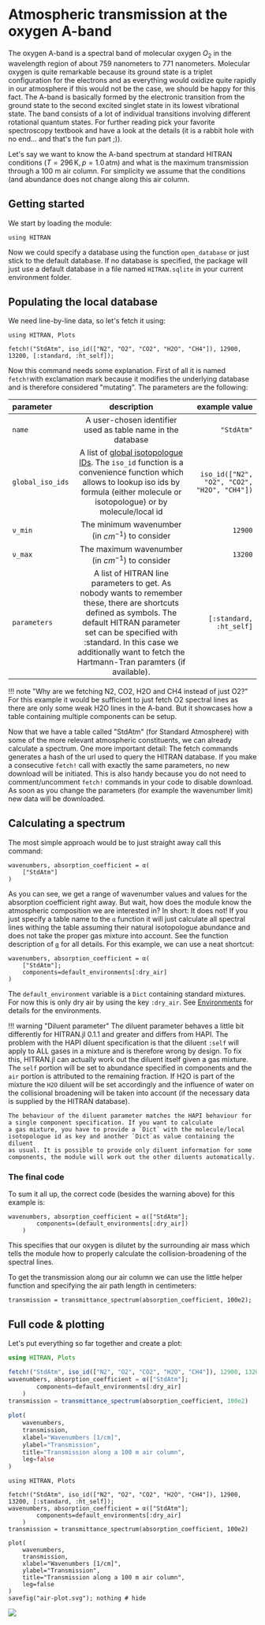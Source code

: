 # Atmospheric transmission at the oxygen A-band

The oxygen A-band is a spectral band of molecular oxygen $O_2$ in the wavelength region of about 759 nanometers to 771 nanometers. Molecular oxygen is quite remarkable because its ground state is a triplet configuration for the electrons and as everything would oxidize quite rapidly in our atmosphere if this would not be the case, we should be happy for this fact. The A-band is basically formed by the electronic transition from the ground state to the second excited singlet state in its lowest vibrational state. The band consists of a lot of individual transitions involving different rotational quantum states. For further reading pick your favorite spectroscopy textbook and have a look at the details (it is a rabbit hole with no end... and that's the fun part ;)).

Let's say we want to know the A-band spectrum at standard HITRAN conditions ($T=296\,\text{K}, p=1.0\,\text{atm}$) and what is the maximum transmission through a 100 m air column. For simplicity we assume that the conditions (and abundance does not change along this air column.

## Getting started

We start by loading the module:

```@repl
using HITRAN
```

Now we could specify a database using the function `open_database` or just stick to the default database. If no database is specified, the package will just use a default database in a file named `HITRAN.sqlite` in your current environment folder.

## Populating the local database

We need line-by-line data, so let's fetch it using:

```@setup o2_demo
using HITRAN, Plots
```

```@repl o2_demo
fetch!("StdAtm", iso_id(["N2", "O2", "CO2", "H2O", "CH4"]), 12900, 13200, [:standard, :ht_self]);
```

Now this command needs some explanation. First of all it is named `fetch!`with exclamation mark because it modifies the underlying database and is therefore considered "mutating". The parameters are the following:

| parameter | description |      example value |
| :---   |    :---:    |       ---: |
| `name`    |   A user-chosen identifier used as table name in the database  |      `"StdAtm"` |
| `global_iso_ids`   | A list of [global isotopologue IDs](https://hitran.org/docs/iso-meta/). The `iso_id` function is a convenience function which allows to lookup iso ids by formula (either molecule or isotopologue) or by molecule/local id| `iso_id(["N2", "O2", "CO2", "H2O", "CH4"])` |
| `ν_min`   | The minimum wavenumber (in $cm^{-1}$) to consider | `12900` |
| `ν_max`   | The maximum wavenumber (in $cm^{-1}$) to consider | `13200` |
| `parameters`   | A list of HITRAN line parameters to get. As nobody wants to remember these, there are shortcuts defined as symbols. The default HITRAN parameter set can be specified with :standard. In this case we additionally want to fetch the Hartmann-Tran paramters (if available). | `[:standard, :ht_self]` |

!!! note "Why are we fetching N2, CO2, H2O and CH4 instead of just O2?"
    For this example it would be sufficient to just fetch O2 spectral lines as there are only some weak H2O lines in the A-band. But it showcases how a table containing multiple components can be setup.

Now that we have a table called "StdAtm" (for Standard Atmosphere) with some of the more relevant atmospheric constituents, we can already calculate a spectrum. One more important detail: The fetch commands generates a hash of the url used to query the HITRAN database. If you make a consecutive `fetch!` call with exactly the same parameters, no new download will be initiated. This is also handy because you do not need to comment/uncomment `fetch!` commands in your code to disable download. As soon as you change the parameters (for example the wavenumber limit) new data will be downloaded.

## Calculating a spectrum

The most simple approach would be to just straight away call this command:

```@repl o2_demo
wavenumbers, absorption_coefficient = α(
    ["StdAtm"]
)
```

As you can see, we get a range of wavenumber values and values for the absorption coefficient right away. But wait, how does the module know the atmospheric composition we are interested in? In short: It does not! If you just specify a table name to the `α` function it will just calculate all spectral lines withing the table assuming their natural isotopologue abundance and does not take the proper gas mixture into account. See the function description of [`α`](@ref) for all details. For this example, we can use a neat shortcut:

```@repl o2_demo
wavenumbers, absorption_coefficient = α(
    ["StdAtm"];
    components=default_environments[:dry_air]
)
```

The `default_environment` variable is a `Dict` containing standard mixtures. For now this is only dry air by using the key `:dry_air`.
See [Environments](@ref) for details for the environments.

!!! warning "Diluent parameter"
    The diluent parameter behaves a little bit differently for HITRAN.jl 0.1.1 and greater and differs from HAPI.
    The problem with the HAPI diluent specification is that the diluent `:self` will apply to ALL gases in a mixture and is therefore
    wrong by design. To fix this, HITRAN.jl can actually work out the diluent itself given a gas mixture. The `self` portion will be
    set to abundance specified in components and the `air` portion is attributed to the remaining fraction. If H2O is part of the mixture
    the `H2O` diluent will be set accordingly and the influence of water on the collisional broadening will be taken into account (if the necessary data is supplied by the HITRAN database).
    
    The behaviour of the diluent parameter matches the HAPI behaviour for a single component specification. If you want to calculate
    a gas mixture, you have to provide a `Dict` with the molecule/local isotopologue id as key and another `Dict`as value containing the diluent
    as usual. It is possible to provide only diluent information for some components, the module will work out the other diluents automatically.


### The final code

To sum it all up, the correct code (besides the warning above) for this example is:

```@repl o2_demo
wavenumbers, absorption_coefficient = α(["StdAtm"];
        components=(default_environments[:dry_air])                
    )
```

This specifies that our oxygen is dilutet by the surrounding air mass which tells the module how to properly calculate the collision-broadening of the spectral lines.

To get the transmission along our air column we can use the little helper function and specifying the air path length in centimeters:

```@repl o2_demo
transmission = transmittance_spectrum(absorption_coefficient, 100e2);
```

## Full code & plotting

Let's put everything so far together and create a plot:

```julia
using HITRAN, Plots

fetch!("StdAtm", iso_id(["N2", "O2", "CO2", "H2O", "CH4"]), 12900, 13200, [:standard, :ht_self]);
wavenumbers, absorption_coefficient = α(["StdAtm"];
        components=default_environments[:dry_air]        
    )
transmission = transmittance_spectrum(absorption_coefficient, 100e2)

plot(
    wavenumbers,
    transmission, 
    xlabel="Wavenumbers [1/cm]", 
    ylabel="Transmission", 
    title="Transmission along a 100 m air column",
    leg=false
)
```

```@eval
using HITRAN, Plots

fetch!("StdAtm", iso_id(["N2", "O2", "CO2", "H2O", "CH4"]), 12900, 13200, [:standard, :ht_self]);
wavenumbers, absorption_coefficient = α(["StdAtm"];
        components=default_environments[:dry_air]        
    )
transmission = transmittance_spectrum(absorption_coefficient, 100e2)

plot(
    wavenumbers,
    transmission, 
    xlabel="Wavenumbers [1/cm]", 
    ylabel="Transmission", 
    title="Transmission along a 100 m air column",
    leg=false
)
savefig("air-plot.svg"); nothing # hide
```

![](air-plot.svg)